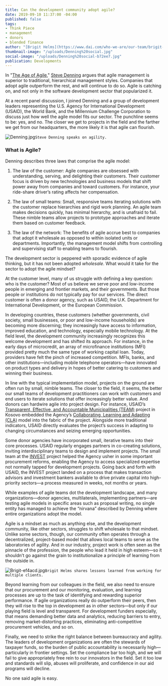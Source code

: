 ```yaml
---
title: Can the development community adopt agile?
date: 2019-09-10 11:37:00 -04:00
published: false
tags:
- Think Piece
- management
- donors
- blended finance
author: "[Brigit Helms](https://www.dai.com/who-we-are/our-team/brigit-helms)"
thumbnail-image: "/uploads/Denning%20social.jpg"
social-image: "/uploads/Denning%20social-b72ee7.jpg"
publication: Developments
---
```


In "[The Age of Agile](https://www.amazon.com/Age-Agile-Smart-Companies-Transforming/dp/B079J69V4M/ref=sr_1_1?keywords=age+of+agile&qid=1567523457&s=books&sr=1-1)," [Steve Denning](http://www.stevedenning.com/About/default.aspx) argues that agile management is superior to traditional, hierarchical management styles. Companies that adopt agile outperform the rest, and will continue to do so. Agile is catching on, and not only in the software development sector that popularized it. 





At a recent panel discussion, I joined Denning and a group of development leaders representing the U.S. Agency for International Development (USAID), the World Bank, and the Millennium Challenge Corporation to discuss just how well the agile model fits our sector. The punchline seems to be: yes, and no. The closer we get to projects in the field and the farther we get from our headquarters, the more likely it is that agile can flourish.

![Denning.jpg](/uploads/Denning.jpg)`Steve Denning speaks on agility.`

### What is Agile?

Denning describes three laws that comprise the agile model: 

1. The law of the customer: Agile companies are obsessed with understanding, serving, and delighting their customers. Their customer focus is driven by new technologies and business models that shift power away from companies and toward customers. For instance, your ride-share driver’s rating affects her compensation.

2. The law of small teams: Small, responsive teams iterating solutions with the customer replace hierarchies and rigid work planning. An agile team makes decisions quickly, has minimal hierarchy, and is unafraid to fail. These nimble teams allow projects to prototype approaches and iterate them based on customer feedback. 

3. The law of the network: The benefits of agile accrue best to companies that adopt it wholesale as opposed to within isolated units or departments. Importantly, the management model shifts from controlling and supervising staff to enabling teams to flourish.

The development sector is peppered with sporadic evidence of agile thinking, but it has not been adopted *wholesale*. What would it take for the sector to adopt the agile mindset?

At the customer level, many of us struggle with defining a key question: 
who is the customer? Most of us believe we serve poor and low-income people in emerging and frontier markets, and their governments. But those people or institutions do not typically pay for our services. The direct customer is often a donor agency, such as USAID, the U.K. Department for International Development, or the European Commission. 

In developing countries, these customers (whether governments, civil society, small businesses, or poor and low-income households) are becoming more discerning; they increasingly have access to information, improved education, and technology, especially mobile technology. At the field level, the development community increasingly recognizes this welcome development and has shifted its approach. For instance, in the early days of microcredit, an array of microfinance institutions (MFI) provided pretty much the same type of working capital loan. Today, providers have felt the pinch of increased competition. MFIs, banks, and other institutions—including mobile telephone operators—have innovated on product types and delivery in hopes of better catering to customers and winning their business.

In line with the typical implementation model, projects on the ground are often run by small, nimble teams. The closer to the field, it seems, the better our small teams of development practitioners can work with customers and end users to iterate solutions that offer increasingly better value. And donors can hardwire agile into project design. For instance, USAID’s [Transparent, Effective, and Accountable Municipalities (TEAM)](https://www.dai.com/our-work/projects/kosovo-transparent-effective-and-accountable-municipalities-team) project in Kosovo embedded the Agency’s [Collaborating, Learning and Adapting (CLA)](https://usaidlearninglab.org/qrg/understanding-cla-0) model into the fabric of the project. Alongside more traditional indicators, USAID directly evaluates the project’s success in adapting to changing circumstances and seizing emerging opportunities. 

Some donor agencies have incorporated small, iterative teams into their core processes. USAID regularly engages partners in co-creating solutions, inviting interdisciplinary teams to design and implement projects. The small team at the [INVEST](https://www.dai.com/our-work/projects/worldwide-the-invest-project) project helped the Agency usher in some important procurement reforms, enabling the Agency to access specialized expertise not normally tapped for development projects. Going back and forth with USAID, the INVEST project landed on a process that makes transaction advisors and investment bankers available to drive private capital into high-priority sectors—a process measured in weeks, not months or years.

While examples of agile teams dot the development landscape, and many organizations—donor agencies, multilaterals, implementing partners—are testing agile models in specific areas such as proposal writing, no single entity has managed to achieve the “nirvana” described by Denning where entire organizations adopt the model.

Agile is a mindset as much as anything else, and the development community, like other sectors, struggles to shift wholesale to that mindset. Unlike some sectors, though, our community often operates through a decentralized, project-based model that allows local teams to serve as the laboratories of agility. And in our industry, project work is often seen as the pinnacle of the profession, the people who lead it held in high esteem—so it shouldn’t go against the grain to institutionalize a principle of learning from the outside in. 

![Brigit-ef4acd.jpg](/uploads/Brigit-ef4acd.jpg)`Brigit Helms shares lessons learned from working for multiple clients.`

Beyond learning from our colleagues in the field, we also need to ensure that our procurement and our monitoring, evaluation, and learning processes are up to the task of identifying and rewarding superior performance. If agile organizations really do outperform their peers, then they will rise to the top in development as in other sectors—but only if our playing field is level and transparent. For development funders especially, that means demanding better data and analytics, reducing barriers to entry, removing market-distorting practices, eliminating anti-competitive procurement vehicles, and so on.

Finally, we need to strike the right balance between bureaucracy and agility. The leaders of development organizations are often the stewards of taxpayer funds, so the burden of public accountability is necessarily high—particularly in frontier settings. Set the compliance bar too high, and we will fail to give appropriately free rein to our innovators in the field. Set it too low and standards will slip, abuses will proliferate, and confidence in our aid programs will decline.

No one said agile is easy.